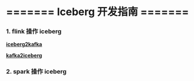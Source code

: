 # ======= Iceberg 开发指南 =======
### 1. flink 操作 iceberg

[**iceberg2kafka**](https://github.com/rison168/iceberg/blob/main/flink-iceberg/data/wiki/iceberg2kafka.md)

[**kafka2iceberg**](https://github.com/rison168/iceberg/blob/main/flink-iceberg/data/wiki/kafka2iceberg.md)

### 2. spark 操作 iceberg